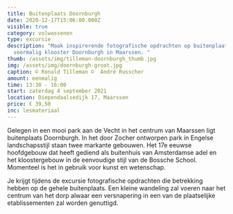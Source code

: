 ```yaml
---
title: Buitenplaats Doornburgh
date: 2020-12-17T15:06:00.000Z
visible: true
category: volwassenen
type: excursie
description: "Maak inspirerende fotografische opdrachten op buitenplaats en
  voormalig klooster Doornburgh in Maarssen. "
thumb: /assets/img/tilleman-doornburgh_thumb.jpg
img: /assets/img/doornburgh-groot.jpg
caption: © Ronald Tilleman ©  André Russcher
amount: eenmalig
time: 13:30 - 16:00
start: zaterdag 4 september 2021
location: Diependaalsedijk 17, Maarssen
price: € 39,50
inc: lesmateriaal
---
```

Gelegen in een mooi park aan de Vecht in het centrum van Maarssen ligt buitenplaats Doornburgh. In het door Zocher ontworpen park in Engelse landschapsstijl staan twee markante gebouwen. Het 17e eeuwse hoofdgebouw dat heeft gediend als buitenhuis van Amsterdamse adel en het kloostergebouw in de eenvoudige stijl van de Bossche School. Momenteel is het in gebruik voor kunst en wetenschap. 

Je krijgt tijdens de excursie fotografische opdrachten die betrekking hebben op de gehele buitenplaats. Een kleine wandeling zal voeren naar het centrum van het dorp alwaar een versnapering in een van de plaatselijke etablissementen zal worden genuttigd.